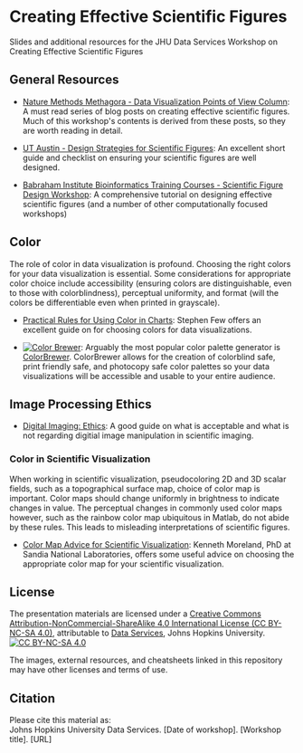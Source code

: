 # Creating Effective Scientific Figures 
Slides and additional resources for the JHU Data Services Workshop on Creating Effective Scientific Figures
## General Resources

* [Nature Methods Methagora - Data Visualization Points of View Column](http://blogs.nature.com/methagora/2013/07/data-visualization-points-of-view.html): A must read series of blog posts on creating effective scientific figures. Much of this workshop's contents is derived from these posts, so they are worth reading in detail.

* [UT Austin - Design Strategies for Scientific Figures](https://cns.utexas.edu/images/CNS/Deans_Office/Communications/Files/design-tips-for-scientists_GUIDE.pdf):  An excellent short guide and checklist on ensuring your scientific figures are well designed.

* [Babraham Institute Bioinformatics Training Courses - Scientific Figure Design Workshop](https://www.bioinformatics.babraham.ac.uk/training.html): A comprehensive tutorial on designing effective scientific figures (and a number of other computationally focused workshops) 
## Color

The role of color in data visualization is profound. Choosing the right colors for your data visualization is essential. Some considerations for appropriate color choice include accessibility (ensuring colors are distinguishable, even to those with colorblindness), perceptual uniformity, and format (will the colors be differentiable even when printed in grayscale).  

* [Practical Rules for Using Color in Charts](http://www.perceptualedge.com/articles/visual_business_intelligence/rules_for_using_color.pdf): Stephen Few offers an excellent guide on for choosing colors for data visualizations.

* [![Color Brewer](ColorBrewer.png)](http://www.colorbrewer2.org):  Arguably the most popular color palette generator is [ColorBrewer](http://www.colorbrewer2.org). ColorBrewer allows for the creation of colorblind safe, print friendly safe, and photocopy safe color palettes so your data visualizations will be accessible and usable to your entire audience. 
## Image Processing Ethics

* [Digital Imaging: Ethics](http://microscopy.arizona.edu/sites/default/files/sites/default/files/upload/digital_image_ethics.pdf): A good guide on what is acceptable and what is not regarding digitial image manipulation in scientific imaging. 

### Color in Scientific Visualization 

When working in scientific visualization, pseudocoloring 2D and 3D scalar fields, such as a topographical surface map, choice of color map is important. Color maps should change uniformly in brightness to indicate changes in value. The perceptual changes in commonly used color maps however, such as the rainbow color map ubiquitous in Matlab, do not abide by these rules. This leads to misleading interpretations of scientific figures. 

* [Color Map Advice for Scientific Visualization](https://www.kennethmoreland.com/color-advice/):  Kenneth Moreland, PhD at Sandia National Laboratories, offers some useful advice on choosing the appropriate color map for your scientific visualization.

## License 
The presentation materials are licensed under a [Creative Commons Attribution-NonCommercial-ShareAlike 4.0 International License (CC BY-NC-SA 4.0)](https://creativecommons.org/licenses/by-nc-sa/4.0/), attributable to [Data Services](https://dataservices.library.jhu.edu/), Johns Hopkins University.  
[![CC BY-NC-SA 4.0][cc-by-nc-sa-image]][cc-by-nc-sa]

The images, external resources, and cheatsheets linked in this repository may have other licenses and terms of use.

[cc-by-nc-sa]: http://creativecommons.org/licenses/by-nc-sa/4.0/
[cc-by-nc-sa-image]: https://licensebuttons.net/l/by-nc-sa/4.0/88x31.png
[cc-by-nc-sa-shield]: https://img.shields.io/badge/License-CC%20BY--NC--SA%204.0-lightgrey.svg

## Citation
Please cite this material as:    
Johns Hopkins University Data Services. [Date of workshop]. [Workshop title]. [URL] 

